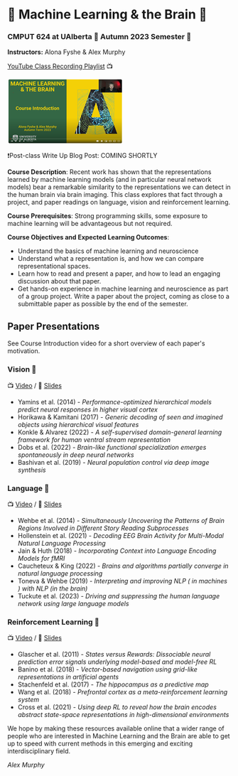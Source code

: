 # 🤖 Machine Learning & the Brain 🧠
### CMPUT 624 at UAlberta 🏫 Autumn 2023 Semester 🍁

**Instructors:** Alona Fyshe & Alex Murphy

[YouTube Class Recording Playlist](https://www.youtube.com/playlist?list=PLd84JoQefmk46BRMKi0ZUaRAgw9_hBIO9) 📺

[![Video](https://github.com/Alxmrphi/ml_and_brain_2023/blob/main/CourseIntroScreenshot.png)](https://www.youtube.com/watch?v=cUKrp5cKxN4&list=PLd84JoQefmk46BRMKi0ZUaRAgw9_hBIO9&index=1&t=9s)

❗Post-class Write Up Blog Post: COMING SHORTLY

**Course Description**: Recent work has shown that the representations learned by machine
learning models (and in particular neural network models) bear a remarkable similarity to the
representations we can detect in the human brain via brain imaging. This class explores that
fact through a project, and paper readings on language, vision and reinforcement learning.

**Course Prerequisites**: Strong programming skills, some exposure to machine learning will
be advantageous but not required.

**Course Objectives and Expected Learning Outcomes**:
* Understand the basics of machine learning and neuroscience
* Understand what a representation is, and how we can compare representational
spaces.
* Learn how to read and present a paper, and how to lead an engaging discussion
about that paper.
* Get hands-on experience in machine learning and neuroscience as part of a group
project.
   Write a paper about the project, coming as close to a submittable paper as possible
by the end of the semester.

## Paper Presentations
See Course Introduction video for a short overview of each paper's motivation.
### Vision 👀
📺 [Video](https://www.youtube.com/watch?v=fUfgV7JqTOE) / 📖 [Slides](https://github.com/Alxmrphi/ml_and_brain_2023/blob/main/Vision_Slides.pdf)
* Yamins et al. (2014) - _Performance-optimized hierarchical models predict neural responses in higher visual cortex_
* Horikawa & Kamitani (2017) - _Generic decoding of seen and imagined objects using hierarchical visual features_
* Konkle & Alvarez (2022) - _A self-supervised domain-general learning framework for human ventral stream representation_
* Dobs et al. (2022) - _Brain-like functional specialization emerges spontaneously in deep neural networks_
* Bashivan et al. (2019) -  _Neural population control via deep image synthesis_

### Language 💬
📺 [Video](https://www.youtube.com/watch?v=_cPQosyvy1g) / 📖 [Slides](https://github.com/Alxmrphi/ml_and_brain_2023/blob/main/Language_Slides.pdf)
* Wehbe et al. (2014) - _Simultaneously Uncovering the Patterns of Brain Regions Involved in Different Story Reading Subprocesses_
* Hollenstein et al. (2021) - _Decoding EEG Brain Activity for Multi-Modal Natural Language Processing_
* Jain & Huth (2018) - _Incorporating Context into Language Encoding Models for fMRI_
* Caucheteux & King (2022) - _Brains and algorithms partially converge in natural language processing_
* Toneva & Wehbe (2019) - _Interpreting and improving NLP ( in machines ) with NLP (in the brain)_
* Tuckute et al. (2023) - _Driving and suppressing the human language network using large language models_

### Reinforcement Learning 🤖
📺 [Video](https://www.youtube.com/watch?v=E1kmZvzvkfM) / 📖 [Slides](https://github.com/Alxmrphi/ml_and_brain_2023/blob/main/RL_Slides.pdf)
* Glascher et al. (2011) - _States versus Rewards: Dissociable neural prediction error signals underlying model-based and model-free RL_
* Banino et al. (2018) - _Vector-based navigation using grid-like representations in artificial agents_
* Stachenfeld et al. (2017) - _The hippocampus as a predictive map_
* Wang et al. (2018) - _Prefrontal cortex as a meta-reinforcement learning system_
* Cross et al. (2021) - _Using deep RL to reveal how the brain encodes abstract state-space representations in high-dimensional environments_

We hope by making these resources available online that a wider range of people who are interested in Machine Learning and the Brain are able to get up to speed with current methods in this emerging and exciting interdisciplinary field.

_Alex Murphy_
